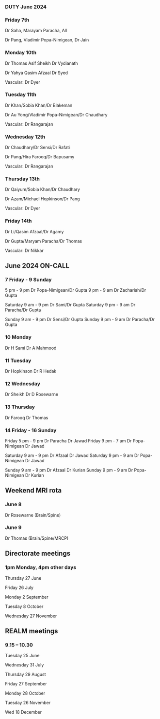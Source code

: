

### DUTY June 2024

### Friday 7th
Dr Saha, Marayam Paracha, All

Dr Pang, Vladimir Popa-Nimigean, Dr Jain

### Monday 10th
Dr Thomas Asif Sheikh Dr Vydianath

Dr Yahya Qasim Afzaal Dr Syed

Vascular: Dr Dyer

### Tuesday 11th
Dr Khan/Sobia Khan/Dr Blakeman

Dr Au Yong/Vladimir Popa-Nimigean/Dr Chaudhary

Vascular: Dr Rangarajan

### Wednesday 12th
Dr Chaudhary/Dr Sensi/Dr Rafati

Dr Pang/Hira Farooq/Dr Bapusamy

Vascular: Dr Rangarajan

### Thursday 13th
Dr Qaiyum/Sobia Khan/Dr Chaudhary

Dr Azam/Michael Hopkinson/Dr Pang

Vascular: Dr Dyer

### Friday 14th
Dr Li/Qasim Afzaal/Dr Agamy

Dr Gupta/Maryam Paracha/Dr Thomas

Vascular: Dr Nikkar



## June 2024 ON-CALL

### 7	Friday - 9 Sunday
5 pm - 9 pm	Dr Popa-Nimigean/Dr Gupta
9 pm - 9 am	Dr Zachariah/Dr Gupta

Saturday 9 am - 9 pm	Dr Sami/Dr Gupta
Saturday 9 pm - 9 am 	Dr Paracha/Dr Gupta

Sunday 9 am - 9 pm	Dr Sensi/Dr Gupta
Sunday 9 pm - 9 am	Dr Paracha/Dr Gupta

### 10 Monday				
Dr H Sami	Dr A Mahmood

### 11	Tuesday			
Dr Hopkinson	Dr R Hedak

### 12	Wednesday			
Dr Sheikh	Dr D Rosewarne

### 13	Thursday 
Dr Farooq	Dr Thomas

###  14	Friday - 16 Sunday
Friday 5 pm - 9 pm	Dr Paracha		Dr Jawad
Friday 9 pm - 7 am	Dr Popa-Nimigean	Dr Jawad

Saturday 9 am - 9 pm	Dr Afzaal		Dr Jawad
Saturday 9 pm - 9 am	Dr Popa-Nimigean	Dr Jawad

Sunday 9 am - 9 pm	Dr Afzaal		Dr Kurian
Sunday 9 pm - 9 am 	Dr Popa-Nimigean	Dr Kurian

## Weekend MRI rota
		
### June 8

Dr Rosewarne	(Brain/Spine)

### June 9

Dr Thomas	(Brain/Spine/MRCP)




## Directorate meetings  
### 1pm Monday, 4pm other days


Thursday 27 June

Friday 26 July

Monday 2 September

Tuesday 8 October

Wednesday 27 November


## REALM meetings
### 9.15 – 10.30


Tuesday 25 June 	

Wednesday 31 July 	

Thursday 29 August	

Friday 27 September

Monday 28 October  

Tuesday 26 November		

Wed 18 December	




